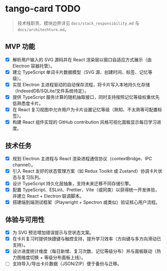 # tango-card TODO

> 技术栈职责、模块边界详见 `docs/stack_responsibility.md` 与 `docs/architechture.md`。

## MVP 功能
- [x] 解析用户输入的 SVG 源码并在 React 渲染层以窗口自适应方式展示（由 Electron 容器托管）。
- [x] 建立 TypeScript 单词卡片数据模型（SVG 源、创建时间、标签、记忆等级）。
- [x] 实现 Electron 主进程驱动的自动保存流程，将卡片写入本地持久化存储（IndexedDB/SQLite/文件系统待定）。
- [x] 提供 TypeScript 服务计算的随机抽取接口，同时支持按照记忆等级权重优先低熟悉度卡片。
- [x] 在 React 复习视图中允许用户为卡片设置记忆等级（熟知、不太熟等可配置标签）。
- [x] 构建 React 组件实现的 GitHub contribution 风格可视化面板显示每日学习进度。

## 技术任务
- [x] 规划 Electron 主进程与 React 渲染进程通信协议（contextBridge、IPC channel）。
- [x] 引入 React 友好的状态管理方案（如 Redux Toolkit 或 Zustand）协调卡片状态与复习队列。
- [x] 设计 TypeScript 持久化层抽象，支持未来迁移不同存储引擎。
- [x] 配置 TypeScript、ESLint、Prettier、Vite（或同类）以获得统一开发体验，并建立 React + Electron 联调脚本。
- [x] 搭建端到端测试框架（Playwright + Spectron 或类似）验证核心用户流程。

## 体验与可用性
- [x] 为 SVG 预览增加错误提示与空状态文案。
- [x] 在卡片复习时提供快捷键与触控支持，提升学习效率（方向键与多方向滑动已支持）。
- [x] 设计进度统计维度（每日新增、复习次数、记忆等级分布）并与面板联动（热力图维度切换 + 等级分布面板上线）。
- [ ] 支持导入/导出卡片数据（JSON/ZIP）便于备份与迁移。
